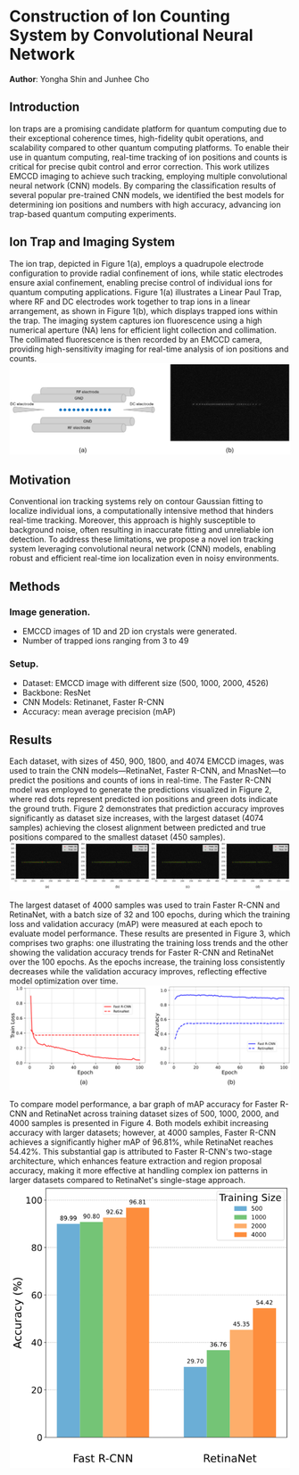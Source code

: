 # Construction of Ion Counting System by Convolutional Neural Network
**Author**: Yongha Shin and Junhee Cho

## Introduction
Ion traps are a promising candidate platform for quantum computing due to their exceptional coherence times, high-fidelity qubit operations, and scalability compared to other quantum computing platforms. To enable their use in quantum computing, real-time tracking of ion positions and counts is critical for precise qubit control and error correction. This work utilizes EMCCD imaging to achieve such tracking, employing multiple convolutional neural network (CNN) models. By comparing the classification results of several popular pre-trained CNN models, we identified the best models for determining ion positions and numbers with high accuracy, advancing ion trap-based quantum computing experiments.

## Ion Trap and Imaging System
The ion trap, depicted in Figure 1(a), employs a quadrupole electrode configuration to provide radial confinement of ions, while static electrodes ensure axial confinement, enabling precise control of individual ions for quantum computing applications. Figure 1(a) illustrates a Linear Paul Trap, where RF and DC electrodes work together to trap ions in a linear arrangement, as shown in Figure 1(b), which displays trapped ions within the trap. The imaging system captures ion fluorescence using a high numerical aperture (NA) lens for efficient light collection and collimation. The collimated fluorescence is then recorded by an EMCCD camera, providing high-sensitivity imaging for real-time analysis of ion positions and counts.
![(a) Linear Paul trap (b) trapped ions in ion trap](./Figure1.png)

## Motivation
Conventional ion tracking systems rely on contour Gaussian fitting to localize individual ions, a computationally intensive method that hinders real-time tracking. Moreover, this approach is highly susceptible to background noise, often resulting in inaccurate fitting and unreliable ion detection. To address these limitations, we propose a novel ion tracking system leveraging convolutional neural network (CNN) models, enabling robust and efficient real-time ion localization even in noisy environments.

## Methods
### Image generation.
* EMCCD images of 1D and 2D ion crystals were generated.
* Number of trapped ions ranging from 3 to 49
### Setup.
* Dataset: EMCCD image with different size (500, 1000, 2000, 4526)
* Backbone: ResNet
* CNN Models: Retinanet, Faster R-CNN
* Accuracy: mean average precision (mAP)

## Results
Each dataset, with sizes of 450, 900, 1800, and 4074 EMCCD images, was used to train the CNN models—RetinaNet, Faster R-CNN, and MnasNet—to predict the positions and counts of ions in real-time. The Faster R-CNN model was employed to generate the predictions visualized in Figure 2, where red dots represent predicted ion positions and green dots indicate the ground truth. Figure 2 demonstrates that prediction accuracy improves significantly as dataset size increases, with the largest dataset (4074 samples) achieving the closest alignment between predicted and true positions compared to the smallest dataset (450 samples).
![FIG. 2. EMCCD images of trapped ions used for training, with dataset sizes of (a) 450, (b) 900, (c) 1800, and (d) 4074 samples.](./Figure2.png)

The largest dataset of 4000 samples was used to train Faster R-CNN and RetinaNet, with a batch size of 32 and 100 epochs, during which the training loss and validation accuracy (mAP) were measured at each epoch to evaluate model performance. These results are presented in Figure 3, which comprises two graphs: one illustrating the training loss trends and the other showing the validation accuracy trends for Faster R-CNN and RetinaNet over the 100 epochs. As the epochs increase, the training loss consistently decreases while the validation accuracy improves, reflecting effective model optimization over time.
![(a) Training loss and (b) validation accuracy (mAP) of the Faster R-CNN model and Retinanet across 100 epochs](./Figure3.png)

To compare model performance, a bar graph of mAP accuracy for Faster R-CNN and RetinaNet across training dataset sizes of 500, 1000, 2000, and 4000 samples is presented in Figure 4. Both models exhibit increasing accuracy with larger datasets; however, at 4000 samples, Faster R-CNN achieves a significantly higher mAP of 96.81%, while RetinaNet reaches 54.42%. This substantial gap is attributed to Faster R-CNN's two-stage architecture, which enhances feature extraction and region proposal accuracy, making it more effective at handling complex ion patterns in larger datasets compared to RetinaNet's single-stage approach.
![FIG. 4. Bar graph comparing the accuracy of Faster R-CNN and RetinaNet across training dataset sizes of 500, 1000, 2000, and 4000 samples](./Figure4.png)
